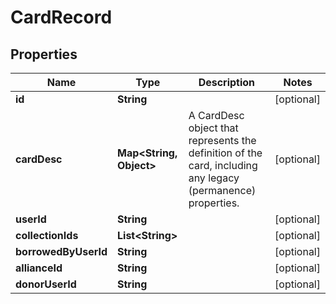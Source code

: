 
# CardRecord

## Properties
Name | Type | Description | Notes
------------ | ------------- | ------------- | -------------
**id** | **String** |  |  [optional]
**cardDesc** | **Map&lt;String, Object&gt;** | A CardDesc object that represents the definition of the card, including any legacy (permanence) properties.  |  [optional]
**userId** | **String** |  |  [optional]
**collectionIds** | **List&lt;String&gt;** |  |  [optional]
**borrowedByUserId** | **String** |  |  [optional]
**allianceId** | **String** |  |  [optional]
**donorUserId** | **String** |  |  [optional]



